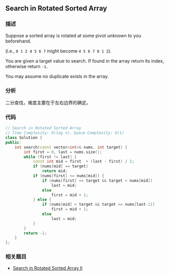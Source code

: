 ## Search in Rotated Sorted Array


### 描述

Suppose a sorted array is rotated at some pivot unknown to you beforehand.

(i.e., `0 1 2 4 5 6 7` might become `4 5 6 7 0 1 2`).

You are given a target value to search. If found in the array return its index, otherwise return `-1`.

You may assume no duplicate exists in the array.


### 分析

二分查找，难度主要在于左右边界的确定。


### 代码

```cpp
// Search in Rotated Sorted Array
// Time Complexity: O(log n)，Space Complexity: O(1)
class Solution {
public:
    int search(const vector<int>& nums, int target) {
        int first = 0, last = nums.size();
        while (first != last) {
            const int mid = first  + (last - first) / 2;
            if (nums[mid] == target)
                return mid;
            if (nums[first] <= nums[mid]) {
                if (nums[first] <= target && target < nums[mid])
                    last = mid;
                else
                    first = mid + 1;
            } else {
                if (nums[mid] < target && target <= nums[last-1])
                    first = mid + 1;
                else
                    last = mid;
            }
        }
        return -1;
    }
};
```


### 相关题目

* [Search in Rotated Sorted Array II](search-in-rotated-sorted-array-ii.md)
